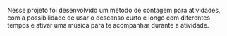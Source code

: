 Nesse projeto foi desenvolvido um método de contagem para atividades, com a possibilidade de usar o descanso curto e longo com diferentes tempos e ativar uma música para te acompanhar durante a atividade.
